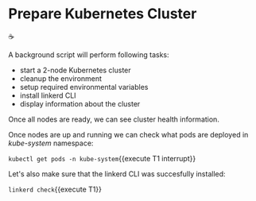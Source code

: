 # Prepare Kubernetes Cluster 

:coffee:

A background script will perform following tasks:

- start a 2-node Kubernetes cluster
- cleanup the environment
- setup required environmental variables
- install linkerd CLI
- display information about the cluster

Once all nodes are ready, we can see cluster health information.

Once nodes are up and running we can check what pods are deployed in *kube-system* namespace:

`kubectl get pods -n kube-system`{{execute T1 interrupt}}

Let's also make sure that the linkerd CLI was succesfully installed:

`linkerd check`{{execute T1}}

